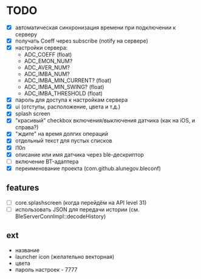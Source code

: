# TODO

- [x] автоматическая синхронизация времени при подключении к серверу
- [x] получать Coeff через subscribe (notify на сервере)
- [x] настройки сервера:
  - ADC_COEFF (float)
  - ADC_EMON_NUM?
  - ADC_AVER_NUM?
  - ADC_IMBA_NUM?
  - ADC_IMBA_MIN_CURRENT? (float)
  - ADC_IMBA_MIN_SWING? (float)
  - ADC_IMBA_THRESHOLD (float)
- [x] пароль для доступа к настройкам сервера
- [x] ui (отступы, расположение, цвета и т.д.)
- [x] splash screen
- [x] "красивый" checkbox включения/выключения датчика (как на iOS, и справа?)
- [x] "ждите" на время долгих операций
- [x] отдельный текст для пустых списков
- [x] l10n
- [x] описание или имя датчика через ble-дескриптор
- [ ] включение BT-адаптера
- [x] переименование проекта (com.github.alunegov.bleconf)

## features

- [ ] core.splashscreen (когда перейдём на API level 31)
- [ ] использовать JSON для передачи истории (см. BleServerConnImpl::decodeHistory)

## ext

- название
- launcher icon (желательно векторная)
- цвета
- пароль настроек - 7777
